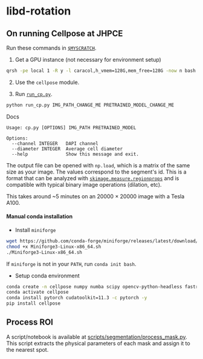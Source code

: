 # libd-rotation

## On running Cellpose at JHPCE

Run these commands in [`$MYSCRATCH`](https://jhpce.jhu.edu/knowledge-base/disk-storage-space-on-the-jhpce-cluster/fastscratch-space-on-jhpce/).

1) Get a GPU instance (not necessary for environment setup)

```sh
qrsh -pe local 1 -R y -l caracol,h_vmem=128G,mem_free=128G -now n bash
```

2) Use the `cellpose` module.

3) Run [`run_cp.py`](scripts/segmentation/run_cp.py).
```sh
python run_cp.py IMG_PATH_CHANGE_ME PRETRAINED_MODEL_CHANGE_ME
```

Docs
```
Usage: cp.py [OPTIONS] IMG_PATH PRETRAINED_MODEL

Options:
  --channel INTEGER   DAPI channel
  --diameter INTEGER  Average cell diameter
  --help              Show this message and exit.
```

The output file can be opened with `np.load`,
which is a matrix of the same size as your image.
The values correspond to the segment's id.
This is a format that can be analyzed with
[`skimage.measure.regionprops`](https://scikit-image.org/docs/dev/api/skimage.measure.html#skimage.measure.regionprops)
and is compatible with typical binary image operations (dilation, etc).

This takes around ~5 minutes on an 20000 × 20000 image with a Tesla A100.


#### Manual conda installation
- Install `miniforge`

```sh
wget https://github.com/conda-forge/miniforge/releases/latest/download/Miniforge3-Linux-x86_64.sh
chmod +x Miniforge3-Linux-x86_64.sh
./Miniforge3-Linux-x86_64.sh
```

If `miniforge` is not in your `PATH`, run `conda init bash`.

- Setup conda environment

```sh
conda create -n cellpose numpy numba scipy opencv-python-headless fastremap tifffile -y
conda activate cellpose
conda install pytorch cudatoolkit=11.3 -c pytorch -y
pip install cellpose
```

## Process ROI

A script/notebook is available at [scripts/segmentation/process_mask.py](scripts/segmentation/process_mask.py).
This script extracts the physical parameters of each mask and assign it to the nearest spot.
